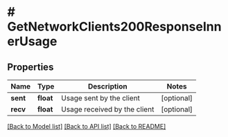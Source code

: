 # # GetNetworkClients200ResponseInnerUsage

## Properties

Name | Type | Description | Notes
------------ | ------------- | ------------- | -------------
**sent** | **float** | Usage sent by the client | [optional]
**recv** | **float** | Usage received by the client | [optional]

[[Back to Model list]](../../README.md#models) [[Back to API list]](../../README.md#endpoints) [[Back to README]](../../README.md)
